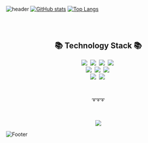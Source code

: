 ![header](https://capsule-render.vercel.app/api?type=waving&color=FFCCCC&height=300&section=header&text=Minkyung%20Kim&fontSize=90)
[![GitHub stats](https://github-readme-stats.vercel.app/api?username=mkthebea&&show_icons=true&theme=buefy&layout=compact)](https://github.com/mkthebea)
[![Top Langs](https://github-readme-stats.vercel.app/api/top-langs/?username=mkthebea&layout=compact)](https://github.com/mkthebea/github-readme-stats)

<br><br>
<h2 align="center">📚 Technology Stack 📚</h2>
<p align="center">
  <img src="https://img.shields.io/badge/-JavaScript-FF0033?logo=JavaScript&logoColor=white"/>&nbsp
  <img src="https://img.shields.io/badge/-HTML-FF0066?logo=HTML5&logoColor=white"/>&nbsp
  <img src="https://img.shields.io/badge/-CSS-FF3399?logo=CSS3&logoColor=white"/>&nbsp
  <img src="https://img.shields.io/badge/-React-FF6666?logo=React&logoColor=white"/>&nbsp
  <br>
  <img src="https://img.shields.io/badge/-Python-blue?logo=Python&logoColor=white"/>&nbsp
  <img src="https://img.shields.io/badge/-C-brightgreen?logo=C&logoColor=white"/>&nbsp
  <img src="https://img.shields.io/badge/-JAVA-660066?logo=Java&logoColor=white"/>&nbsp
  <br>
  <img src="https://img.shields.io/badge/-AWS-black?logo=Amazon AWS&logoColor=white"/>&nbsp
  <img src="https://img.shields.io/badge/-Git-black?logo=Git&logoColor=white"/>&nbsp
</p>

<br>
<p align="center">➰➰➰</p>
<br>

<p align="center">
  <a href="https://ant-hill.tistory.com/"><img src="https://img.shields.io/badge/-Blog-orange?logo=Blogger&logoColor=white"/></a>
</p>

![Footer](https://capsule-render.vercel.app/api?type=waving&color=FFCCCC&height=200&section=footer)
